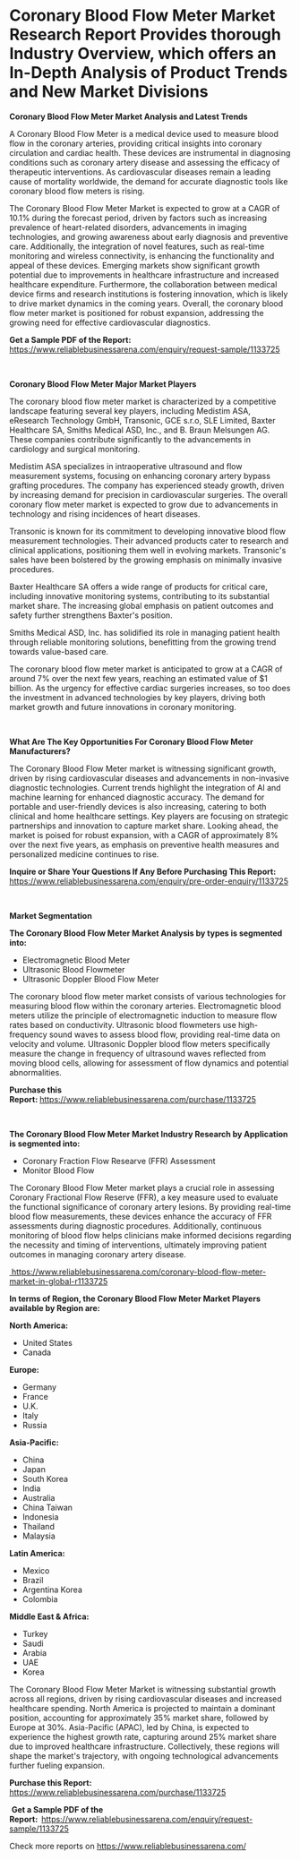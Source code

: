 <p><h1>Coronary Blood Flow Meter Market Research Report Provides thorough Industry Overview, which offers an In-Depth Analysis of Product Trends and New Market Divisions</h1></p><p><strong>Coronary Blood Flow Meter Market Analysis and Latest Trends</strong></p>
<p><p>A Coronary Blood Flow Meter is a medical device used to measure blood flow in the coronary arteries, providing critical insights into coronary circulation and cardiac health. These devices are instrumental in diagnosing conditions such as coronary artery disease and assessing the efficacy of therapeutic interventions. As cardiovascular diseases remain a leading cause of mortality worldwide, the demand for accurate diagnostic tools like coronary blood flow meters is rising.</p><p>The Coronary Blood Flow Meter Market is expected to grow at a CAGR of 10.1% during the forecast period, driven by factors such as increasing prevalence of heart-related disorders, advancements in imaging technologies, and growing awareness about early diagnosis and preventive care. Additionally, the integration of novel features, such as real-time monitoring and wireless connectivity, is enhancing the functionality and appeal of these devices. Emerging markets show significant growth potential due to improvements in healthcare infrastructure and increased healthcare expenditure. Furthermore, the collaboration between medical device firms and research institutions is fostering innovation, which is likely to drive market dynamics in the coming years. Overall, the coronary blood flow meter market is positioned for robust expansion, addressing the growing need for effective cardiovascular diagnostics.</p></p>
<p><strong>Get a Sample PDF of the Report:&nbsp;</strong> <a href="https://www.reliablebusinessarena.com/enquiry/request-sample/1133725?utm_campaign=3268&utm_medium=2&utm_source=Github&utm_content=ia&utm_term=25032025&utm_id=coronary-blood-flow-meter">https://www.reliablebusinessarena.com/enquiry/request-sample/1133725</a></p>
<p>&nbsp;</p>
<p><strong>Coronary Blood Flow Meter Major Market Players</strong></p>
<p><p>The coronary blood flow meter market is characterized by a competitive landscape featuring several key players, including Medistim ASA, eResearch Technology GmbH, Transonic, GCE s.r.o, SLE Limited, Baxter Healthcare SA, Smiths Medical ASD, Inc., and B. Braun Melsungen AG. These companies contribute significantly to the advancements in cardiology and surgical monitoring.</p><p>Medistim ASA specializes in intraoperative ultrasound and flow measurement systems, focusing on enhancing coronary artery bypass grafting procedures. The company has experienced steady growth, driven by increasing demand for precision in cardiovascular surgeries. The overall coronary flow meter market is expected to grow due to advancements in technology and rising incidences of heart diseases.</p><p>Transonic is known for its commitment to developing innovative blood flow measurement technologies. Their advanced products cater to research and clinical applications, positioning them well in evolving markets. Transonic's sales have been bolstered by the growing emphasis on minimally invasive procedures.</p><p>Baxter Healthcare SA offers a wide range of products for critical care, including innovative monitoring systems, contributing to its substantial market share. The increasing global emphasis on patient outcomes and safety further strengthens Baxter's position.</p><p>Smiths Medical ASD, Inc. has solidified its role in managing patient health through reliable monitoring solutions, benefitting from the growing trend towards value-based care.</p><p>The coronary blood flow meter market is anticipated to grow at a CAGR of around 7% over the next few years, reaching an estimated value of $1 billion. As the urgency for effective cardiac surgeries increases, so too does the investment in advanced technologies by key players, driving both market growth and future innovations in coronary monitoring.</p></p>
<p>&nbsp;</p>
<p><strong>What Are The Key Opportunities For Coronary Blood Flow Meter Manufacturers?</strong></p>
<p><p>The Coronary Blood Flow Meter market is witnessing significant growth, driven by rising cardiovascular diseases and advancements in non-invasive diagnostic technologies. Current trends highlight the integration of AI and machine learning for enhanced diagnostic accuracy. The demand for portable and user-friendly devices is also increasing, catering to both clinical and home healthcare settings. Key players are focusing on strategic partnerships and innovation to capture market share. Looking ahead, the market is poised for robust expansion, with a CAGR of approximately 8% over the next five years, as emphasis on preventive health measures and personalized medicine continues to rise.</p></p>
<p><strong>Inquire or Share Your Questions If Any Before Purchasing This Report:</strong> <a href="https://www.reliablebusinessarena.com/enquiry/pre-order-enquiry/1133725?utm_campaign=3268&utm_medium=2&utm_source=Github&utm_content=ia&utm_term=25032025&utm_id=coronary-blood-flow-meter">https://www.reliablebusinessarena.com/enquiry/pre-order-enquiry/1133725</a></p>
<p>&nbsp;</p>
<p><strong>Market Segmentation</strong></p>
<p><strong>The Coronary Blood Flow Meter Market Analysis by types is segmented into:</strong></p>
<p><ul><li>Electromagnetic Blood Meter</li><li>Ultrasonic Blood Flowmeter</li><li>Ultrasonic Doppler Blood Flow Meter</li></ul></p>
<p><p>The coronary blood flow meter market consists of various technologies for measuring blood flow within the coronary arteries. Electromagnetic blood meters utilize the principle of electromagnetic induction to measure flow rates based on conductivity. Ultrasonic blood flowmeters use high-frequency sound waves to assess blood flow, providing real-time data on velocity and volume. Ultrasonic Doppler blood flow meters specifically measure the change in frequency of ultrasound waves reflected from moving blood cells, allowing for assessment of flow dynamics and potential abnormalities.</p></p>
<p><strong>Purchase this Report:&nbsp;</strong><a href="https://www.reliablebusinessarena.com/purchase/1133725?utm_campaign=3268&utm_medium=2&utm_source=Github&utm_content=ia&utm_term=25032025&utm_id=coronary-blood-flow-meter">https://www.reliablebusinessarena.com/purchase/1133725</a></p>
<p>&nbsp;</p>
<p><strong>The Coronary Blood Flow Meter Market Industry Research by Application is segmented into:</strong></p>
<p><ul><li>Coronary Fraction Flow Researve (FFR) Assessment</li><li>Monitor Blood Flow</li></ul></p>
<p><p>The Coronary Blood Flow Meter market plays a crucial role in assessing Coronary Fractional Flow Reserve (FFR), a key measure used to evaluate the functional significance of coronary artery lesions. By providing real-time blood flow measurements, these devices enhance the accuracy of FFR assessments during diagnostic procedures. Additionally, continuous monitoring of blood flow helps clinicians make informed decisions regarding the necessity and timing of interventions, ultimately improving patient outcomes in managing coronary artery disease.</p></p>
<p><a href="https://www.reliablebusinessarena.com/coronary-blood-flow-meter-market-in-global-r1133725?utm_campaign=3268&utm_medium=2&utm_source=Github&utm_content=ia&utm_term=25032025&utm_id=coronary-blood-flow-meter">&nbsp;https://www.reliablebusinessarena.com/coronary-blood-flow-meter-market-in-global-r1133725</a></p>
<p><strong>In terms of Region, the Coronary Blood Flow Meter Market Players available by Region are:</strong></p>
<p>
    <p> <strong> North America: </strong>
        <ul>
            <li>United States</li>
            <li>Canada</li>
        </ul>
        </p> 
    <p> <strong> Europe: </strong>
        <ul>
            <li>Germany</li>
            <li>France</li>
            <li>U.K.</li>
            <li>Italy</li>
            <li>Russia</li>
        </ul>
        </p> 
    <p> <strong> Asia-Pacific: </strong>
        <ul>
            <li>China</li>
            <li>Japan</li>
            <li>South Korea</li>
            <li>India</li>
            <li>Australia</li>
            <li>China Taiwan</li>
            <li>Indonesia</li>
            <li>Thailand</li>
            <li>Malaysia</li>
        </ul>
        </p> 
    <p> <strong> Latin America: </strong>
        <ul>
            <li>Mexico</li>
            <li>Brazil</li>
            <li>Argentina Korea</li>
            <li>Colombia</li>
        </ul>
        </p> 
    <p> <strong> Middle East & Africa: </strong>
        <ul>
            <li>Turkey</li>
            <li>Saudi</li>
            <li>Arabia</li>
            <li>UAE</li>
            <li>Korea</li>
        </ul>
    </p>
    </p>
<p><p>The Coronary Blood Flow Meter Market is witnessing substantial growth across all regions, driven by rising cardiovascular diseases and increased healthcare spending. North America is projected to maintain a dominant position, accounting for approximately 35% market share, followed by Europe at 30%. Asia-Pacific (APAC), led by China, is expected to experience the highest growth rate, capturing around 25% market share due to improved healthcare infrastructure. Collectively, these regions will shape the market's trajectory, with ongoing technological advancements further fueling expansion.</p></p>
<p><strong>Purchase this Report: </strong><a href="https://www.reliablebusinessarena.com/purchase/1133725?utm_campaign=3268&utm_medium=2&utm_source=Github&utm_content=ia&utm_term=25032025&utm_id=coronary-blood-flow-meter">https://www.reliablebusinessarena.com/purchase/1133725</a></p>
<p>&nbsp;<strong>Get a Sample PDF of the Report:&nbsp;&nbsp;</strong><a href="https://www.reliablebusinessarena.com/enquiry/request-sample/1133725?utm_campaign=3268&utm_medium=2&utm_source=Github&utm_content=ia&utm_term=25032025&utm_id=coronary-blood-flow-meter">https://www.reliablebusinessarena.com/enquiry/request-sample/1133725</a></p>
<p><strong></strong></p>
<p>Check more reports on <a href="https://www.reliablebusinessarena.com/?utm_campaign=3268&utm_medium=2&utm_source=Github&utm_content=ia&utm_term=25032025&utm_id=coronary-blood-flow-meter">https://www.reliablebusinessarena.com/</a></p>